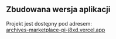 ## Zbudowana wersja aplikacji

Projekt jest dostępny pod adresem:\
[archives-marketplace-pi-j8xd.vercel.app](archives-marketplace-pi-j8xd.vercel.app)
